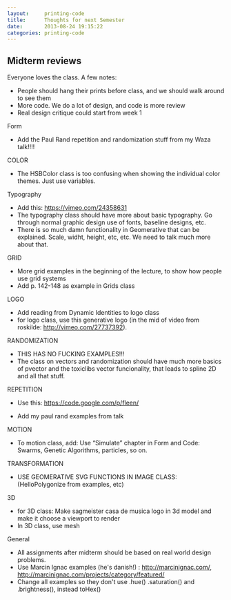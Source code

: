 ```yaml
---
layout:     printing-code
title:      Thoughts for next Semester
date:       2013-08-24 19:15:22
categories: printing-code
---
```



Midterm reviews
---------------

Everyone loves the class. A few notes:

- People should hang their prints before class, and we should walk around to see them
- More code. We do a lot of design, and code is more review
- Real design critique could start from week 1


Form

* Add the Paul Rand repetition and randomization stuff from my Waza talk!!!!

COLOR

* The HSBColor class is too confusing when showing the individual color themes. Just use variables.

Typography

* Add this: https://vimeo.com/24358631
* The typography class should have more about basic typography. Go through normal graphic design use of fonts, baseline designs, etc.
* There is so much damn functionality in Geomerative that can be explained. Scale, widht, height, etc, etc. We need to talk much more about that.

GRID

* More grid examples in the beginning of the lecture, to show how people use grid systems
* Add p. 142-148 as example in Grids class

LOGO

* Add reading from Dynamic Identities to logo class
* for logo class, use this generative logo (in the mid of video from roskilde: http://vimeo.com/27737392).

RANDOMIZATION

* THIS HAS NO FUCKING EXAMPLES!!!
* The class on vectors and randomization should have much more basics of pvector and the toxiclibs vector funcionality, that leads to spline 2D and all that stuff.

REPETITION

* Use this: https://code.google.com/p/fleen/

* Add my paul rand examples from talk


MOTION

* To motion class, add: Use “Simulate” chapter in Form and Code: Swarms, Genetic Algorithms, particles, so on.

TRANSFORMATION

* USE GEOMERATIVE SVG FUNCTIONS IN IMAGE CLASS: (HelloPolygonize from examples, etc)

3D

* for 3D class: Make sagmeister casa de musica logo in 3d model and make it choose a viewport to render
* In 3D class, use mesh

General

* All assignments after midterm should be based on real world design problems.
* Use Marcin Ignac examples (he's danish!) : http://marcinignac.com/, http://marcinignac.com/projects/category/featured/
* Change all examples so they don't use .hue() .saturation() and .brightness(), instead toHex()